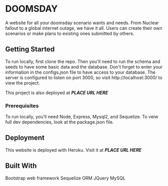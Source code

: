 # DOOMSDAY 

A website for all your doomsday scenario wants and needs. From Nuclear fallout to a global internet outage, we have it all. Users can create their own scenarios or make plans to existing ones submitted by others. 

## Getting Started

To run locally, first clone the repo. Then you'll need to run the schema and seeds to have some basic data and the database. Don't forget to enter your information in the configs.json file to have access to your database. The server is configured to listen on port 3000, so visit http://localhost:3000/ to view the project. 

This project is also deployed at ***PLACE URL HERE***

### Prerequisites

To run locally, you'll need Node, Express, Mysql2, and Sequelize. To veiw full dev dependencies, look at the package.json file. 


## Deployment

This website is deployed with Heroku. Visit it at ***PLACE URL HERE***

## Built With

Bootstrap web framework
Sequelize ORM 
JQuery
MySQL
